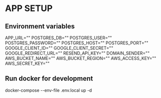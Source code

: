 # APP SETUP

## Environment variables

APP_URL=""
POSTGRES_DB=""
POSTGRES_USER=""
POSTGRES_PASSWORD=""
POSTGRES_HOST=""
POSTGRES_PORT=""
GOOGLE_CLIENT_ID=""
GOOGLE_CLIENT_SECRET=""
GOOGLE_REDIRECT_URL=""
RESEND_API_KEY=""
DOMAIN_SENDER=""
AWS_BUCKET_NAME=""
AWS_BUCKET_REGION=""
AWS_ACCESS_KEY=""
AWS_SECRET_KEY=""

## Run docker for development

docker-compose --env-file .env.local up -d
